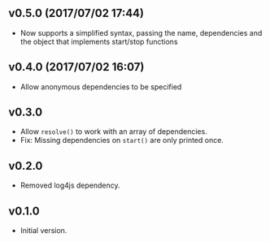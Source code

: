 
## v0.5.0 (2017/07/02 17:44)
- Now supports a simplified syntax, passing the name, dependencies and the object that implements start/stop functions

## v0.4.0 (2017/07/02 16:07)
- Allow anonymous dependencies to be specified

## v0.3.0
- Allow `resolve()` to work with an array of dependencies.
- Fix: Missing dependencies on `start()` are only printed once.

## v0.2.0
- Removed log4js dependency.

## v0.1.0
- Initial version.